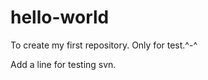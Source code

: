 hello-world
===========

To create my first repository. Only for test.^-^

Add a line for testing svn.
